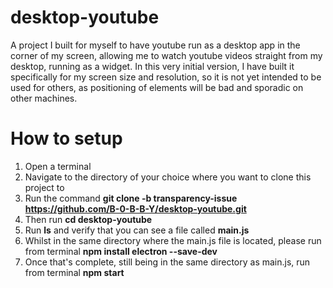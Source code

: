 # desktop-youtube
A project I built for myself to have youtube run as a desktop app in the corner of my screen, allowing me to watch youtube videos straight from my desktop, running as a widget. In this very initial version, I have built it specifically for my screen size and resolution, so it is not yet intended to be used for others, as positioning of elements will be bad and sporadic on other machines.


# How to setup

1) Open a terminal
2) Navigate to the directory of your choice where you want to clone this project to
3) Run the command **git clone -b transparency-issue https://github.com/B-0-B-B-Y/desktop-youtube.git**
4) Then run **cd desktop-youtube**
5) Run **ls** and verify that you can see a file called **main.js**
2) Whilst in the same directory where the main.js file is located, please run from terminal **npm install electron --save-dev**
3) Once that's complete, still being in the same directory as main.js, run from terminal **npm start**
